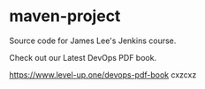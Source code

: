 # maven-project
Source code for James Lee's Jenkins course.

Check out our Latest DevOps PDF book.

https://www.level-up.one/devops-pdf-book
cxzcxz
